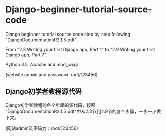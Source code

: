 # Django-beginner-tutorial-source-code

Django beginner tutorial source code step by step following "DjangoDocumentationR2.1.5.pdf". 

From "2.3 Writing your first Django app, Part 1" to "2.9 Writing your first Django app, Part 7".

Python 3.5, Apache and mod_wsgi 

(website admin and password: root/123456) 



## Django初学者教程源代码

Django初学者教程的各个步骤的源代码，按照 "DjangoDocumentationR2.1.5.pdf"中从2.3节到2.9节的各个步骤，一步一步做下来。 

(网站admin及密码为：root/123456)

